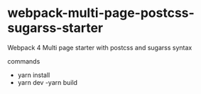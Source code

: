 # webpack-multi-page-postcss-sugarss-starter
Webpack 4 Multi page starter with postcss and sugarss syntax

commands
- yarn install
- yarn dev
-yarn build

